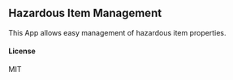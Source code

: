 ## Hazardous Item Management

This App allows easy management of hazardous item properties.

#### License

MIT